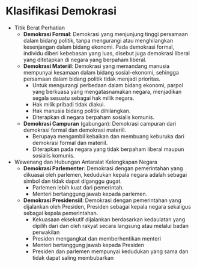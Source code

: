 # Klasifikasi Demokrasi

- Titik Berat Perhatian
    - **Demokrasi Formal**: Demokrasi yang menjunjung tinggi persamaan dalam bidang politik, tanpa mengurangi atau menghilangkan kesenjangan dalam bidang ekonomi. Pada demokrasi formal, individu diberi kebebasan yang luas, disebut juga demokrasi liberal yang ditetapkan di negara yang berpaham liberal.
    - **Demokrasi Materiil**: Demokrasi yang memandang manusia mempunyai kesamaan dalam bidang sosial-ekonomi, sehingga persamaan dalam bidang politik tidak menjadi prioritas.
        - Untuk mengurangi perbedaan dalam bidang ekonomi, parpol yang berkuasa yang mengatasnamakan negara, menjadikan segala sesuatu sebagai hak milik negara.
        - Hak milik pribadi tidak diakui.
        - Hak manusia bidang politik dihilangkan.
        - Diterapkan di negara berpaham sosialis komunis.
    - **Demokrasi Campuran** (gabungan): Demokrasi campuran dari demokrasi formal dan demokrasi materiil.
        - Berupaya mengambil kebaikan dan membuang keburuka dari demokrasi formal dan materiil.
        - Diterapkan pada negara yang tidak berpaham liberal maupun sosialis komunis.
- Wewenang dan Hubungan Antaralat Kelengkapan Negara
    - **Demokrasi Parlementer**: Demokrasi dengan pemerintahan yang dikuasai oleh parlemen, kedudukan kepala negara adalah sebagai simbol dan tidak dapat diganggu gugat.
        - Parlemen lebih kuat dari pemerintah.
        - Menteri bertanggung jawab kepada parlemen.
    - **Demokrasi Presidensiil**: Demokrasi dengan pemerintahan yang dijalankan oleh Presiden, Presiden sebagai kepala negara sekaligus sebagai kepala pemerintahan.
        - Kekuasaan eksekutif dijalankan berdasarkan kedaulatan yang dipilih dari dan oleh rakyat secara langsung atau melalui badan perwakilan
        - Presiden mengangkat dan memberhentikan menteri
        - Menteri bertanggung jawab kepada Presiden
        - Presiden dan parlemen mempunyai kedudukan yang sama dan tidak dapat saling membubarkan